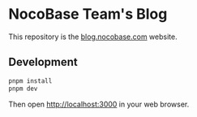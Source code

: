 # NocoBase Team's Blog

This repository is the [blog.nocobase.com](https://blog.nocobase.com) website.

## Development

```sh
pnpm install
pnpm dev
```

Then open [http://localhost:3000](http://localhost:3000) in your web browser.
